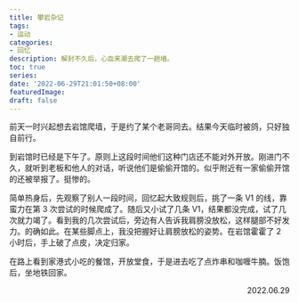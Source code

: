 ```yaml
---
title: 攀岩杂记
tags:
- 运动
categories:
- 回忆
description: 解封不久后，心血来潮去爬了一趟墙。
toc: true
series:
date: '2022-06-29T21:01:50+08:00'
featuredImage:
draft: false
---
```




前天一时兴起想去岩馆爬墙，于是约了某个老哥同去。结果今天临时被鸽，只好独自前行。

到岩馆时已经是下午了。原则上这段时间他们这种门店还不能对外开放。刚进门不久，就听到老板和他人的对话，听说他们是偷偷开馆的。似乎附近有一家偷偷开馆的还被举报了。挺惨的。

简单热身后，先观察了别人一段时间，回忆起大致规则后，挑了一条 V1 的线，靠蛮力在第 3 次尝试的时候爬成了。随后又小试了几条 V1，结果都没完成，试了几次就力竭了。看到我的几次尝试后，旁边有人告诉我肩膀没放松，这样腿部不好发力。的确如此。在某些脚点上，我没把握好让肩膀放松的姿势。在岩馆霍霍了 2 小时后，手上破了点皮，决定归家。
　

在路上看到家港式小吃的餐馆，开放堂食，于是进去吃了点炸串和咖喱牛腩。饭饱后，坐地铁回家。

<p align="right">2022.06.29</p>


